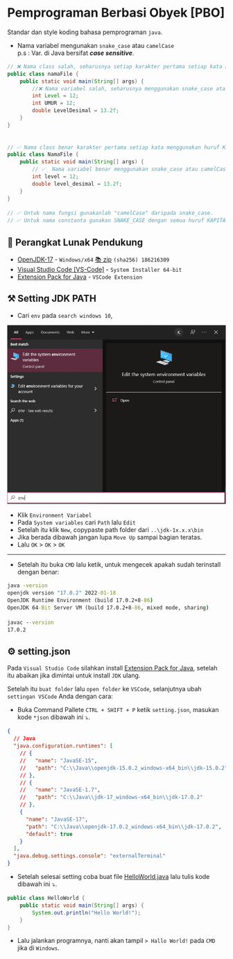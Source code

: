 # Pemprograman Berbasi Obyek [PBO]

Standar dan style koding bahasa pemprograman `java`.

- Nama variabel mengunakan `snake_case` atau `camelCase`  
  p.s : Var. di Java bersifat **_case sensitive_**.

```java
// ❌ Nama class salah, seharusnya setiap karakter pertama setiap kata menggunakan huruf KAPITAL
public class namaFile {
    public static void main(String[] args) {
        //❌ Nama variabel salah, seharusnya menggunakan snake_case atau camelCase.
        int Level = 12;
        int UMUR = 12;
        double LevelDesimal = 13.2f;
    }
}


// ✅ Nama class benar karakter pertama setiap kata menggunakan huruf KAPITAL
public class NamaFile {
    public static void main(String[] args) {
        // ✅  Nama variabel benar menggunakan snake_case atau camelCase.
        int level = 12;
        double level_desimal = 13.2f;
    }
}

// ✅ Untuk nama fungsi gunakanlah "camelCase" daripada snake_case.
// ✅ Untuk nama constanta gunakan SNAKE_CASE dengan semua huruf KAPITAL.
```

## 🍱 Perangkat Lunak Pendukung

- [OpenJDK-17](https://jdk.java.net/17) - `Windows/x64` [📚 zip](https://download.java.net/java/GA/jdk17.0.2/dfd4a8d0985749f896bed50d7138ee7f/8/GPL/openjdk-17.0.2_windows-x64_bin.zip) `(sha256) 186216309`
- [Visual Studio Code [VS-Code]](https://code.visualstudio.com/Download) - `System Installer 64-bit`
- [Extension Pack for Java](https://marketplace.visualstudio.com/items?itemName=vscjava.vscode-java-pack) - `VSCode Extension`

## ⚒ Setting JDK PATH

- Cari `env` pada `search windows 10`,

![env](z-lab/img/win-search-env.png)

- Klik `Environment Variabel`
- Pada `System variables` cari `Path` lalu `Edit`
- Setelah itu klik `New`, copypaste path folder dari `..\jdk-1x.x.x\bin`
- Jika berada dibawah jangan lupa `Move Up` sampai bagian teratas.
- Lalu `OK` > `OK` > `OK`

---

- Setelah itu buka `CMD` lalu ketik, untuk mengecek apakah sudah terinstall dengan benar:

```cmd
java -version
openjdk version "17.0.2" 2022-01-18
OpenJDK Runtime Environment (build 17.0.2+8-86)
OpenJDK 64-Bit Server VM (build 17.0.2+8-86, mixed mode, sharing)

javac --version
17.0.2
```

## ⚙ setting.json

Pada `Visual Studio Code` silahkan install [Extension Pack for Java](https://marketplace.visualstudio.com/items?itemName=vscjava.vscode-java-pack), setelah itu abaikan jika dimintai untuk install `JDK` ulang.

Setelah itu `buat folder` lalu `open folder` ke `VSCode`, selanjutnya ubah `settingan VSCode` Anda dengan cara:

- Buka Command Pallete `CTRL + SHIFT + P` ketik `setting.json`, masukan kode `*json` dibawah ini ⤵.

```json
{
  // Java
  "java.configuration.runtimes": [
    // {
    //   "name": "JavaSE-15",
    //   "path": "C:\\Java\\openjdk-15.0.2_windows-x64_bin\\jdk-15.0.2"
    // },
    // {
    //   "name": "JavaSE-1.7",
    //   "path": "C:\\Java\\jdk-17_windows-x64_bin\\jdk-17.0.2"
    // },
    {
      "name": "JavaSE-17",
      "path": "C:\\Java\\openjdk-17.0.2_windows-x64_bin\\jdk-17.0.2",
      "default": true
    }
  ],
  "java.debug.settings.console": "externalTerminal"
}
```

- Setelah selesai setting coba buat file [HelloWorld.java](../pbo-java/belajar-java/HelloWorld.java) lalu tulis kode dibawah ini ⤵.

```java
public class HelloWorld {
    public static void main(String[] args) {
        System.out.println("Hello World!");
    }
}
```

- Lalu jalankan programnya, nanti akan tampil `> Hallo World!` pada `CMD` jika di `Windows`.
